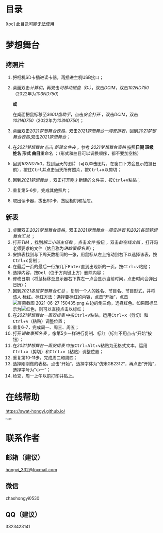 # 目录

[toc]
此目录可能无法使用

# 梦想舞台

## 拷照片
1. 把相机SD卡插进读卡器，再插进主机USB接口；

2. 桌面双击*计算机*，再双击*可移动磁盘（G:）*，双击*DCIM*，双击*102ND750*（2022年为*103ND750*）

	**或**

	在桌面把鼠标移至*360U盘助手*，点击*安全打开* ，双击*DCIM*，双击*102ND750*（2022年为*103ND750*）；

3. 桌面双击*2021梦想舞台表格*，双击*2021梦想舞台一周安排表*，回到*2021梦想舞台表格*,双击*2021梦想舞台*；

4. 在*2021梦想舞台* 点击 *新建文件夹* ，参考 *2021梦想舞台表格* 按照**日期 班级 姓名 形式 曲目**重命名 ；（形式和曲目可以调换顺序，都不要加空格）

5. 回到*102ND750*，找到当天的图片（可以单击图片，在窗口下方会显示拍摄日前），按住<kbd>Ctrl</kbd>并点击当天所有照片，按<kbd>Ctrl</kbd>+<kbd>x</kbd>以剪切；

6. 回到*2021梦想舞台* ，双击打开刚才新建的文件夹，按<kbd>Ctrl</kbd>+<kbd>v</kbd>粘贴；
7. 重复第5-6步，完成其他照片；
8. 取出读卡器，拔出SD卡，放回相机和抽屉。

## 新表
1. 桌面双击*2021梦想舞台表格*，双击*2021梦想舞台一周安排表* 和*2021各班梦想舞台汇总* ；
2. 打开*TIM* ，找到*解二小班主任群* ，点击*文件* 按钮 ，双击*群在线文档* ，打开冯老师要求的文件（姑且称为*讲故事报名表*）；
3. 安排表找到与下周天数相同的一张，用鼠标从左上拖动到右下以选择该表，按<kbd>Ctrl</kbd>+<kbd>c</kbd>复制；
4. 在最后一页的最后一行按几下<kbd>Enter</kbd>直到出现新的一页，按<kbd>Ctrl</kbd>+<kbd>v</kbd>粘贴；
5. 选择内容，按<kbd>Del</kbd>（位于方向键上方）删除内容；
6. 修改日期（将鼠标移至显示器右下靠左一点会显示当前时间，点击时间会弹出日历）；
7. 回到*2021各班梦想舞台汇总* ，复制一个人的姓名、节目名、节目形式，并将该人 标红。标红方法：选择要标红的内容，点击“开始”，点击![屏幕截图 2021-06-27 150435.png](https://i.loli.net/2021/06/27/bURO47k2dxztwKi.png) 右边的倒三角，选择红色。如果图标显示为![红色](https://i.loli.net/2021/06/27/iFvY1yCp7IV8eSH.png)，则可以直接点击以标红；
8. 在*2021梦想舞台一周安排表* 中按<kbd>Ctrl</kbd>+<kbd>v</kbd>粘贴。运用<kbd>Ctrl</kbd>+<kbd>x</kbd>（剪切）和<kbd>Ctrl</kbd>+<kbd>v</kbd>（粘贴）调整位置；
9. 重复6-7，完成周一、周三、周五；
10. 打开*讲故事报名表* ，像第5步一样进行复制、标红（标红不用点击“开始”按钮）；
11. 在*2021梦想舞台一周安排表* 中按<kbd>Ctrl</kbd>+<kbd>Alt</kbd>+<kbd>v</kbd>粘贴为无格式文本。运用<kbd>Ctrl</kbd>+<kbd>x</kbd>（剪切）和<kbd>Ctrl</kbd>+<kbd>v</kbd>（粘贴）调整位置；
12. 重复第10-11步，完成周二和周四；
13. 选择刚刚做的表格，点击“开始”，选择字体为“仿宋GB2312“，再点击”开始“，选择字号为”小一“；
14. 检查，周一上午以前打印并贴上。
# 在线帮助
https://swat-hongyi.github.io/

<img src="https://i.loli.net/2021/06/27/Z3d7KChrkzJuqlX.png" alt="二维码" style="zoom:33%;" />

# 联系作者

## 邮箱（建议）

hongyi_332@foxmail.com

## 微信

zhaohongyi0530

## QQ（建议）

3323423141
